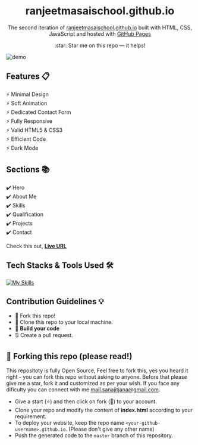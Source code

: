 <div align="center">
  <a href="https://ranjeetmasaischool.github.io" target="_blank">  
  </a>
</div>
<h1 align="center">
  ranjeetmasaischool.github.io 
</h1>
<p align="center">
  The second iteration of <a href="https://ranjeetmasaischool.github.io" target="_blank">ranjeetmasaischool.github.io</a> built with HTML, CSS, JavaScript and hosted with <a href="https://pages.github.com/" target="_blank">GitHub Pages</a>
</p>

<!-- website version -->
<!-- <p align="center">
  Previous versions:
  <a href="https://ranjeetmasaischool.github.io" target="_blank">v1</a>
</p> -->

<p align="center">
  :star: Star me on this repo — it helps!
</p>

<!-- hero screenshot -->
![demo](https://github.com/ranjeetmasaischool/ranjeetmasaischool.github.io/blob/main/image/HomeRedmi.png)

## Features 📋
⚡️ Minimal Design\
⚡️ Soft Animation\
⚡️ Dedicated Contact Form\
⚡️ Fully Responsive\
⚡️ Valid HTML5 & CSS3\
⚡️ Efficient Code\
⚡️ Dark Mode

## Sections 📚
✔️ Hero\
✔️ About Me\
✔️ Skills\
✔️ Qualification\
✔️ Projects\
✔️ Contact

Check this out, **[Live URL](https://ranjeetmasaischool.github.io/)**

## Tech Stacks & Tools Used 🛠️
[![My Skills](https://skills.thijs.gg/icons?i=html,css,javascript,git,github,vscode&theme=light)](#)

## Contribution Guidelines 💡

- 🍴 Fork this repo!
- 👯 Clone this repo to your local machine.
- 🔨 **Build your code**
- 🔃 Create a pull request.

## 🚨 Forking this repo (please read!)

This repositoty is fully Open Source, Feel free to fork this, yes you heard it right - you can fork this repo without asking to anyone. Before that please give me a star, fork it and customized as per your wish. If you face any dificulty you can connect with me <a href="mailto:mail.sanajitjana@gmail.com">mail.sanajitjana@gmail.com</a>.

- Give a start (:star:) and then click on fork (:fork_and_knife:) to your account.
- Clone your repo and modify the content of <b>index.html</b> according to your requirement.
- To deploy your website, keep the repo name `<your-github-username>.github.io`. (Please don't give any other name)
- Push the generated code to the `master` branch of this repository.

